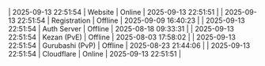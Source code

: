 | 2025-09-13 22:51:54 | Website | Online | 2025-09-13 22:51:51 |
| 2025-09-13 22:51:54 | Registration | Offline | 2025-09-09 16:40:23 |
| 2025-09-13 22:51:54 | Auth Server | Offline | 2025-08-18 09:33:31 |
| 2025-09-13 22:51:54 | Kezan (PvE) | Offline | 2025-08-03 17:58:02 |
| 2025-09-13 22:51:54 | Gurubashi (PvP) | Offline | 2025-08-23 21:44:06 |
| 2025-09-13 22:51:54 | Cloudflare | Online | 2025-09-13 22:51:51 |
